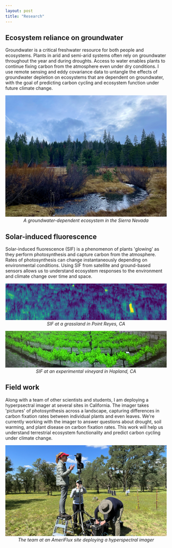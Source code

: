 ```yaml
---
layout: post
title: "Research"
---
```


## Ecosystem reliance on groundwater
Groundwater is a critical freshwater resource for both people and ecosystems. Plants in arid and semi-arid systems often rely on groundwater throughout the year and during droughts. Access to water enables plants to continue fixing carbon from the atmosphere even under dry conditions. I use remote sensing and eddy covariance data to untangle the effects of groundwater depletion on ecosystems that are dependent on groundwater, with the goal of predicting carbon cycling and ecosystem function under future climate change.

<p align="center">
  <img src="/groundwater.jpeg">
  <em>A groundwater-dependent ecosystem in the Sierra Nevada</em>
</p>

## Solar-induced fluorescence
Solar-induced fluorescence (SIF) is a phenomenon of plants 'glowing' as they perform photosynthesis and capture carbon from the atmosphere. Rates of photosynthesis can change instantaneously depending on environmental conditions. Using SIF from satellite and ground-based sensors allows us to understand ecosystem responses to the environment and climate change over time and space. 

<p align="center">
  <img src="/sif.png">
  <em>SIF at a grassland in Point Reyes, CA</em>
</p>


<p align="center">
  <img src="/sif2.jpeg">
  <em>SIF at an experimental vineyard in Hopland, CA</em>
</p>


## Field work
Along with a team of other scientists and students, I am deploying a hyperpsectral imager at several sites in California. The imager takes 'pictures' of photosynthesis across a landscape, capturing differences in carbon fixation rates between individual plants and even leaves. We're currently working with the imager to answer questions about drought, soil warming, and plant disease on carbon fixation rates. This work will help us understand terrestrial ecosystem functionality and predict carbon cycling under climate change.

<p align="center">
  <img src="/fieldwork.jpeg">
  <em>The team at an AmeriFlux site deploying a hyperspectral imager </em>
</p>
